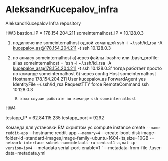 # AleksandrKucepalov_infra
AleksandrKucepalov Infra repository

HW3
bastion_IP = 178.154.204.211
someinternalhost_IP = 10.128.0.3

1) подключение someinternalhost одной командой
ssh -i ~/.ssh/id_rsa -A kucepalov_as@178.154.204.211 -t ssh 10.128.0.3

2) по алиасу someinternalhost
	а)через файлы .bashrc или .bash_profile:
		alias someinternalhost = 'ssh -i ~/.ssh/id_rsa -A kucepalov_as@178.154.204.211 -t ssh 10.128.0.3'
		тогда работает просто по команде someinternalhost
	б) через config
		Host someinternalhost
			Hostname 178.154.204.211
			User kucepalov_as
			ForwardAgent yes
			IdentityFile ~/.ssh/id_rsa
			RequestTTY force
			RemoteCommand ssh 10.128.0.3

		В этом случае работате по команде ssh someinternalhost


HW4

testapp_IP = 62.84.115.235
testapp_port = 9292

Команда для установки ВМ скриптом
yc compute instance create `
--name reddit-app `
--hostname reddit-app `
--memory=4 `
--create-boot-disk image-folder-id=standard-images,image-family=ubuntu-1604-lts,size=10GB `
--network-interface subnet-name=default-ru-central1-a,nat-ip-version=ipv4 `
--metadata serial-port-enable=1 `
--metadata-from-file .\user-data=metadata.yml
